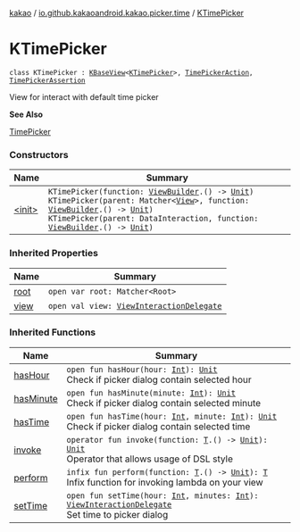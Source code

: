 [kakao](../../index.md) / [io.github.kakaoandroid.kakao.picker.time](../index.md) / [KTimePicker](./index.md)

# KTimePicker

`class KTimePicker : `[`KBaseView`](../../io.github.kakaoandroid.kakao.common.views/-k-base-view/index.md)`<`[`KTimePicker`](./index.md)`>, `[`TimePickerAction`](../-time-picker-action/index.md)`, `[`TimePickerAssertion`](../-time-picker-assertion/index.md)

View for interact with default time picker

**See Also**

[TimePicker](https://developer.android.com/reference/android/widget/TimePicker.html)

### Constructors

| Name | Summary |
|---|---|
| [&lt;init&gt;](-init-.md) | `KTimePicker(function: `[`ViewBuilder`](../../io.github.kakaoandroid.kakao.common.builders/-view-builder/index.md)`.() -> `[`Unit`](https://kotlinlang.org/api/latest/jvm/stdlib/kotlin/-unit/index.html)`)`<br>`KTimePicker(parent: Matcher<`[`View`](https://developer.android.com/reference/android/view/View.html)`>, function: `[`ViewBuilder`](../../io.github.kakaoandroid.kakao.common.builders/-view-builder/index.md)`.() -> `[`Unit`](https://kotlinlang.org/api/latest/jvm/stdlib/kotlin/-unit/index.html)`)`<br>`KTimePicker(parent: DataInteraction, function: `[`ViewBuilder`](../../io.github.kakaoandroid.kakao.common.builders/-view-builder/index.md)`.() -> `[`Unit`](https://kotlinlang.org/api/latest/jvm/stdlib/kotlin/-unit/index.html)`)` |

### Inherited Properties

| Name | Summary |
|---|---|
| [root](../../io.github.kakaoandroid.kakao.common.views/-k-base-view/root.md) | `open var root: Matcher<Root>` |
| [view](../../io.github.kakaoandroid.kakao.common.views/-k-base-view/view.md) | `open val view: `[`ViewInteractionDelegate`](../../io.github.kakaoandroid.kakao.delegate/-view-interaction-delegate/index.md) |

### Inherited Functions

| Name | Summary |
|---|---|
| [hasHour](../-time-picker-assertion/has-hour.md) | `open fun hasHour(hour: `[`Int`](https://kotlinlang.org/api/latest/jvm/stdlib/kotlin/-int/index.html)`): `[`Unit`](https://kotlinlang.org/api/latest/jvm/stdlib/kotlin/-unit/index.html)<br>Check if picker dialog contain selected hour |
| [hasMinute](../-time-picker-assertion/has-minute.md) | `open fun hasMinute(minute: `[`Int`](https://kotlinlang.org/api/latest/jvm/stdlib/kotlin/-int/index.html)`): `[`Unit`](https://kotlinlang.org/api/latest/jvm/stdlib/kotlin/-unit/index.html)<br>Check if picker dialog contain selected minute |
| [hasTime](../-time-picker-assertion/has-time.md) | `open fun hasTime(hour: `[`Int`](https://kotlinlang.org/api/latest/jvm/stdlib/kotlin/-int/index.html)`, minute: `[`Int`](https://kotlinlang.org/api/latest/jvm/stdlib/kotlin/-int/index.html)`): `[`Unit`](https://kotlinlang.org/api/latest/jvm/stdlib/kotlin/-unit/index.html)<br>Check if picker dialog contain selected time |
| [invoke](../../io.github.kakaoandroid.kakao.common.views/-k-base-view/invoke.md) | `operator fun invoke(function: `[`T`](../../io.github.kakaoandroid.kakao.common.views/-k-base-view/index.md#T)`.() -> `[`Unit`](https://kotlinlang.org/api/latest/jvm/stdlib/kotlin/-unit/index.html)`): `[`Unit`](https://kotlinlang.org/api/latest/jvm/stdlib/kotlin/-unit/index.html)<br>Operator that allows usage of DSL style |
| [perform](../../io.github.kakaoandroid.kakao.common.views/-k-base-view/perform.md) | `infix fun perform(function: `[`T`](../../io.github.kakaoandroid.kakao.common.views/-k-base-view/index.md#T)`.() -> `[`Unit`](https://kotlinlang.org/api/latest/jvm/stdlib/kotlin/-unit/index.html)`): `[`T`](../../io.github.kakaoandroid.kakao.common.views/-k-base-view/index.md#T)<br>Infix function for invoking lambda on your view |
| [setTime](../-time-picker-action/set-time.md) | `open fun setTime(hour: `[`Int`](https://kotlinlang.org/api/latest/jvm/stdlib/kotlin/-int/index.html)`, minutes: `[`Int`](https://kotlinlang.org/api/latest/jvm/stdlib/kotlin/-int/index.html)`): `[`ViewInteractionDelegate`](../../io.github.kakaoandroid.kakao.delegate/-view-interaction-delegate/index.md)<br>Set time to picker dialog |
